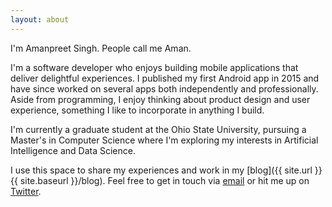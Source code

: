```yaml
---
layout: about
---
```

I'm Amanpreet Singh. People call me Aman.

I'm a software developer who enjoys building mobile applications that deliver delightful experiences. I published my first Android app in 2015 and have since worked on several apps both independently and professionally. Aside from programming, I enjoy thinking about product design and user experience, something I like to incorporate in anything I build.

I'm currently a graduate student at the Ohio State University, pursuing a Master's in Computer Science where I'm exploring my interests in Artificial Intelligence and Data Science.

I use this space to share my experiences and work in my [blog]({{ site.url }}{{ site.baseurl }}/blog). Feel free to get in touch via <a href="mailto:{{ site.theme_settings.email_address }}" target="_blank">email</a> or hit me up on <a href="https://twitter.com/{{ site.theme_settings.twitter }}" target="_blank">Twitter</a>.
